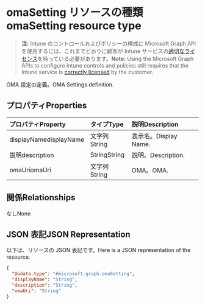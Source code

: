 # <a name="omasetting-resource-type"></a><span data-ttu-id="49795-101">omaSetting リソースの種類</span><span class="sxs-lookup"><span data-stu-id="49795-101">omaSetting resource type</span></span>

> <span data-ttu-id="49795-102">**注:** Intune のコントロールおよびポリシーの構成に Microsoft Graph API を使用するには、これまでどおりに顧客が Intune サービスの[適切なライセンス](https://go.microsoft.com/fwlink/?linkid=839381)を持っている必要があります。</span><span class="sxs-lookup"><span data-stu-id="49795-102">**Note:** Using the Microsoft Graph APIs to configure Intune controls and policies still requires that the Intune service is [correctly licensed](https://go.microsoft.com/fwlink/?linkid=839381) by the customer.</span></span>

<span data-ttu-id="49795-103">OMA 設定の定義。</span><span class="sxs-lookup"><span data-stu-id="49795-103">OMA Settings definition.</span></span>
## <a name="properties"></a><span data-ttu-id="49795-104">プロパティ</span><span class="sxs-lookup"><span data-stu-id="49795-104">Properties</span></span>
|<span data-ttu-id="49795-105">プロパティ</span><span class="sxs-lookup"><span data-stu-id="49795-105">Property</span></span>|<span data-ttu-id="49795-106">タイプ</span><span class="sxs-lookup"><span data-stu-id="49795-106">Type</span></span>|<span data-ttu-id="49795-107">説明</span><span class="sxs-lookup"><span data-stu-id="49795-107">Description</span></span>|
|:---|:---|:---|
|<span data-ttu-id="49795-108">displayName</span><span class="sxs-lookup"><span data-stu-id="49795-108">displayName</span></span>|<span data-ttu-id="49795-109">文字列</span><span class="sxs-lookup"><span data-stu-id="49795-109">String</span></span>|<span data-ttu-id="49795-110">表示名。</span><span class="sxs-lookup"><span data-stu-id="49795-110">Display Name.</span></span>|
|<span data-ttu-id="49795-111">説明</span><span class="sxs-lookup"><span data-stu-id="49795-111">description</span></span>|<span data-ttu-id="49795-112">String</span><span class="sxs-lookup"><span data-stu-id="49795-112">String</span></span>|<span data-ttu-id="49795-113">説明。</span><span class="sxs-lookup"><span data-stu-id="49795-113">Description.</span></span>|
|<span data-ttu-id="49795-114">omaUri</span><span class="sxs-lookup"><span data-stu-id="49795-114">omaUri</span></span>|<span data-ttu-id="49795-115">文字列</span><span class="sxs-lookup"><span data-stu-id="49795-115">String</span></span>|<span data-ttu-id="49795-116">OMA。</span><span class="sxs-lookup"><span data-stu-id="49795-116">OMA.</span></span>|

## <a name="relationships"></a><span data-ttu-id="49795-117">関係</span><span class="sxs-lookup"><span data-stu-id="49795-117">Relationships</span></span>
<span data-ttu-id="49795-118">なし</span><span class="sxs-lookup"><span data-stu-id="49795-118">None</span></span>
## <a name="json-representation"></a><span data-ttu-id="49795-119">JSON 表記</span><span class="sxs-lookup"><span data-stu-id="49795-119">JSON Representation</span></span>
<span data-ttu-id="49795-120">以下は、リソースの JSON 表記です。</span><span class="sxs-lookup"><span data-stu-id="49795-120">Here is a JSON representation of the resource.</span></span>
<!--{
  "blockType": "resource",
  "abstract": true,
  "@odata.type": "microsoft.graph.omaSetting"
}-->
``` json
{
  "@odata.type": "#microsoft.graph.omaSetting",
  "displayName": "String",
  "description": "String",
  "omaUri": "String"
}
```




